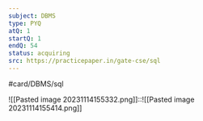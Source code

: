 ```yaml
---
subject: DBMS
type: PYQ
atQ: 1
startQ: 1
endQ: 54
status: acquiring
src: https://practicepaper.in/gate-cse/sql
---
```

#card/DBMS/sql 

![[Pasted image 20231114155332.png]]::![[Pasted image 20231114155414.png]]


